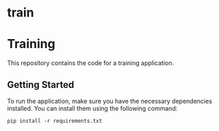 # train

# Training

This repository contains the code for a training application.

## Getting Started

To run the application, make sure you have the necessary dependencies installed. You can install them using the following command:

```shell
pip install -r requirements.txt
